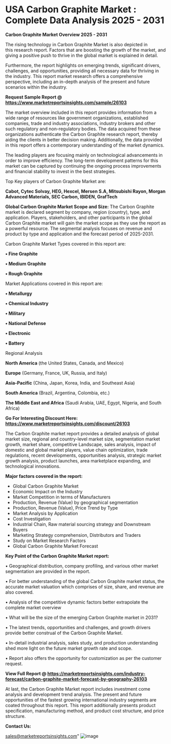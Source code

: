 # USA Carbon Graphite Market : Complete Data Analysis 2025 - 2031

<Strong> Carbon Graphite Market Overview 2025 - 2031</strong>

The rising technology in Carbon Graphite Market is also depicted in this research report. Factors that are boosting the growth of the market, and giving a positive push to thrive in the global market is explained in detail.

Furthermore, the report highlights on emerging trends, significant drivers, challenges, and opportunities, providing all necessary data for thriving in the industry. This report market research offers a comprehensive perspective, including an in-depth analysis of the present and future scenarios within the industry.

<strong>Request Sample Report @ <a href=https://www.marketreportsinsights.com/sample/26103>https://www.marketreportsinsights.com/sample/26103</a></strong>

The market overview included in this report provides information from a wide range of resources like government organizations, established companies, trade and industry associations, industry brokers and other such regulatory and non-regulatory bodies. The data acquired from these organizations authenticate the Carbon Graphite research report, thereby aiding the clients in better decision making. Additionally, the data provided in this report offers a contemporary understanding of the market dynamics.

The leading players are focusing mainly on technological advancements in order to improve efficiency. The long-term development patterns for this market can be captured by continuing the ongoing process improvements and financial stability to invest in the best strategies.

Top Key players of Carbon Graphite Market are:

<strong>Cabot, Cytec Solvay, HEG, Hexcel, Mersen S.A, Mitsubishi Rayon, Morgan Advanced Materials, SEC Carbon, IBIDEN, GrafTech</strong>

<strong><b>Global Carbon Graphite Market Scope and Size:</b></strong>
The Carbon Graphite market is declared segment by company, region (country), type, and application. Players, stakeholders, and other participants in the global Carbon Graphite market will gain the market scope as they use the report as a powerful resource. The segmental analysis focuses on revenue and product by type and application and the forecast period of 2025-2031.

Carbon Graphite Market Types covered in this report are:

<strong>• Fine Graphite

• Medium Graphite

• Rough Graphite</strong>

Market Applications covered in this report are:

<strong>• Metallurgy

• Chemical Industry

• Military

• National Defense

• Electronic

• Battery</strong> 

Regional Analysis

<strong>North America</strong> (the United States, Canada, and Mexico)

<strong>Europe</strong> (Germany, France, UK, Russia, and Italy)

<strong>Asia-Pacific</strong> (China, Japan, Korea, India, and Southeast Asia)

<strong>South America</strong> (Brazil, Argentina, Colombia, etc.)

<strong>The Middle East and Africa</strong> (Saudi Arabia, UAE, Egypt, Nigeria, and South Africa)

<strong>Go For Interesting Discount Here: <a href=https://www.marketreportsinsights.com/discount/26103>https://www.marketreportsinsights.com/discount/26103</a></strong>

The Carbon Graphite market report provides a detailed analysis of global market size, regional and country-level market size, segmentation market growth, market share, competitive Landscape, sales analysis, impact of domestic and global market players, value chain optimization, trade regulations, recent developments, opportunities analysis, strategic market growth analysis, product launches, area marketplace expanding, and technological innovations.

<strong><b>Major factors covered in the report:</b></strong>
<ul>
  <li>Global Carbon Graphite Market </li>
  <li>Economic Impact on the Industry</li>
  <li>Market Competition in terms of Manufacturers</li>
  <li>Production, Revenue (Value) by geographical segmentation</li>
  <li>Production, Revenue (Value), Price Trend by Type</li>
  <li>Market Analysis by Application</li>
  <li>Cost Investigation</li>
  <li>Industrial Chain, Raw material sourcing strategy and Downstream Buyers</li>
  <li>Marketing Strategy comprehension, Distributors and Traders</li>
  <li>Study on Market Research Factors</li>
  <li>Global Carbon Graphite Market Forecast</li>
</ul>

<strong><b>Key Point of the Carbon Graphite Market report:</b></strong>

• Geographical distribution, company profiling, and various other market segmentation are provided in the report.

• For better understanding of the global Carbon Graphite market status, the accurate market valuation which comprises of size, share, and revenue are also covered.

• Analysis of the competitive dynamic factors better extrapolate the complete market overview

• What will be the size of the emerging Carbon Graphite market in 2031?

• The latest trends, opportunities and challenges, and growth drivers provide better construal of the Carbon Graphite Market.

• In-detail industrial analysis, sales study, and production understanding shed more light on the future market growth rate and scope.

• Report also offers the opportunity for customization as per the customer request.

<strong><b>View Full Report @ <a href=https://marketreportsinsights.com/industry-forecast/carbon-graphite-market-forecast-by-geography-26103>https://marketreportsinsights.com/industry-forecast/carbon-graphite-market-forecast-by-geography-26103</a></b></strong>


At last, the Carbon Graphite Market report includes investment come analysis and development trend analysis. The present and future opportunities of the fastest growing international industry segments are coated throughout this report. This report additionally presents product specification, manufacturing method, and product cost structure, and price structure.

<strong>Contact Us:</strong>

sales@marketreportsinsights.com"
![image](https://github.com/user-attachments/assets/703f8641-a775-44e7-be97-b1b6cf6a52ad)
